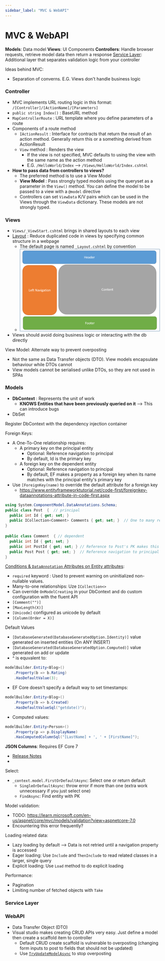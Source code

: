 ```yaml
---
sidebar_label: "MVC & WebAPI"
---
```


# MVC & WebAPI

**Models**: Data model
**Views**: UI Components
**Controllers**: Handle browser requests, retrieve model data then return a response
[Service Layer](https://learn.microsoft.com/en-us/aspnet/mvc/overview/older-versions-1/models-data/validating-with-a-service-layer-cs): Additional layer that separates validation logic from your controller

Ideas behind MVC:
- Separation of converns. E.G. Views don't handle business logic

### Controller

- MVC implements URL routing logic in this format: `/[Controller]/[ActionName]/[Parameters]`
- `public string Index()` : BaseURL method
- `MapControllerRoute` : URL template where you define parameters of a route
- Components of a route method
  - `IActionResult` : Interface for contracts that return the result of an action method. Generally return this or a something derived from ActionResult
  - `View` method : Renders the view
    - If the view is not specified, MVC defaults to using the view with the same name as the action method
    - E.G. `/HelloWorld/Index` --> `/Views/HelloWorld/Index.cshtml`
- **How to pass data from controllers to views?**
  - The preferred method is to use a View Model
  - **View Model** : Pass strongly typed models using the queryset as a parameter in the `View()` method. You can define the model to be passed to a view with a `@model` directive
  - Controllers can set `ViewData` K/V pairs which can be used in the Views through the `ViewData` dictionary. These models are not strongly typed.

### Views

- `Views/_ViewStart.cshtml` brings in shared layouts to each view
- [Layout](https://learn.microsoft.com/en-us/aspnet/core/mvc/views/layout?view=aspnetcore-6.0) : Reduce duplicated code in views by specifying common structure in a webpage
  - The default page is named `_Layout.cshtml` by convention
  - ![Layouts Example](imgs/layouts.png)
- Views should avoid doing business logic or interacting with the db directly

View Model: Alternate way to prevent overposting
- Not the same as Data Transfer objects (DTO). View models encapsulate behaviour while DTOs cannot
- View models cannot be serialised unlike DTOs, so they are not used in SPAs

### Models

- **DbContext** : Represents the unit of work
  - **KNOWS Entities that have been previously queried on it** --> This can introduce bugs
- DbSet

Register DbContext with the dependency injection container

Foreign Keys:
- A One-To-One relationship requires:
  - A primary key on the principal entity
    - Optional: Reference navigation to principal
    - By default, Id is the primary key
  - A foreign key on the dependent entity
    - Optional: Reference navigation to principal
    - By default, EF makes a property as a foreign key when its name matches with the principal entity's primary key
- Use `[ForeignKey(name)` to override the default attribute for a foreign key
  - https://www.entityframeworktutorial.net/code-first/foreignkey-dataannotations-attribute-in-code-first.aspx
```csharp
using System.ComponentModel.DataAnnotations.Schema;
public class Post  {  // principal
  public int Id { get; set; }
  public ICollection<Comment> Comments { get; set; }  // One to many relationship with Comment
}

public class Comment  { // dependent
  public int Id { get; set; }
  public int PostId { get; set; } // Reference to Post's PK makes this the foreign key
  public Post Post { get; set; }  // Reference navigation to principal
}
```

[Conditions & `DataAnnotation` Attributes on Entity attributes](https://learn.microsoft.com/en-us/ef/core/modeling/):
- `required` keyword : Used to prevent warning on uninitialized non-nullable values.
- Many-to-one relationships: Uze `ICollection<>`
- Can override `OnModelCreating` in your DbContext and do custom configuration with the fluent API
- `[Comment("")]`
- `[MaxLength(X)]`
- `[Unicode]` configured as unicode by default
- `[Column(Order = X)]`

Default Values
- `[DatabaseGenerated(DatabaseGeneratedOption.Identity)]` value generated on inserted entities (On ANY INSERT)
- `[DatabaseGenerated(DatabaseGeneratedOption.Computed)]` value generated on add or update
- ^ is equvalent to:
```csharp
modelBuilder.Entity<Blog>()
    .Property(b => b.Rating)
    .HasDefaultValue(3);
```
- EF Core doesn't specify a default way to set timestamps:
```csharp
modelBuilder.Entity<Blog>()
    .Property(b => b.Created)
    .HasDefaultValueSql("getdate()");
```
- Computed values:
```csharp
modelBuilder.Entity<Person>()
    .Property(p => p.DisplayName)
    .HasComputedColumnSql("[LastName] + ', ' + [FirstName]");
```

**JSON Columns**: Requires EF Core 7
- [Release Notes](https://devblogs.microsoft.com/dotnet/announcing-ef7-release-candidate-2/)
- 

Select:
- `_context.model.FirstOrDefaultAsync`: Select one or return default
  - `SingleOrDefaultAsync`: throw error if more than one (extra work unnecessary if you just select one)
  - `FindAsync`: Find entity with PK

Model validation:
- TODO: https://learn.microsoft.com/en-us/aspnet/core/mvc/models/validation?view=aspnetcore-7.0
- Encountering this error frequently?

Loading related data:
- Lazy loading by default --> Data is not retried until a navigation property is accessed
- Eager loading: Use `Include` and `ThenInclude` to read related classes in a larger, single query
- Explicit loading: Use `Load` method to do explicit loading

Performance:
- Pagination
- Limiting number of fetched objects with `Take`

### Service Layer

### WebAPI

- Data Transfer Object (DTO)
- Visual studio makes creating CRUD APIs very easy. Just define a model then create a scaffold item to controller
  - Default CRUD create scaffold is vulnerable to overposting (changing form inputs to post to fields that should not be updated)
  - Use [`TryUpdateModelAsync`](https://learn.microsoft.com/en-us/aspnet/core/data/ef-rp/crud?view=aspnetcore-7.0#tryupdatemodelasync) to stop overposting